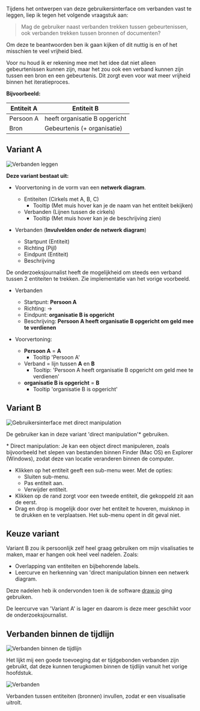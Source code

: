 

Tijdens het ontwerpen van deze gebruikersinterface om verbanden vast te leggen, liep ik tegen het volgende vraagstuk aan:

> Mag de gebruiker naast verbanden trekken tussen gebeurtenissen, ook verbanden trekken tussen bronnen of documenten?

Om deze te beantwoorden ben ik gaan kijken of dit nuttig is en of het misschien te veel vrijheid bied.

Voor nu houd ik er rekening mee met het idee dat niet alleen gebeurtenissen kunnen zijn, maar het zou ook een verband kunnen zijn tussen een bron en een gebeurtenis. Dit zorgt even voor wat meer vrijheid binnen het iteratieproces.

__Bijvoorbeeld:__

| Entiteit A | Entiteit B                    |
|------------|-------------------------------|
| Persoon A  | heeft organisatie B opgericht |
| Bron       | Gebeurtenis (+ organisatie)   |

## Variant A

![Verbanden leggen](content/verbanden/schetsen3.png)


__Deze variant bestaat uit:__
* Voorvertoning in de vorm van een __netwerk diagram__.
  * Entiteiten (Cirkels met A, B, C)
    * Tooltip (Met muis hover kan je de naam van het entiteit bekijken)
  * Verbanden (Lijnen tussen de cirkels)
    * Tooltip (Met muis hover kan je de beschrijving zien)

* Verbanden (__Invulvelden onder de netwerk diagram__)
  * Startpunt (Entiteit)
  * Richting (Pijl)
  * Eindpunt (Entiteit)
  * Beschrijving

De onderzoeksjournalist heeft de mogelijkheid om steeds een verband tussen 2 entiteiten te trekken. Zie implementatie van het vorige voorbeeld.

* Verbanden
  * Startpunt: __Persoon A__
  * Richting: ->
  * Eindpunt: __organisatie B is opgericht__
  * Beschrijving: __Persoon A heeft organisatie B opgericht om geld mee te verdienen__

* Voorvertoning: 
  * __Persoon A__ = __A__
    * Tooltip 'Persoon A'
  * Verband = lijn tussen __A__ en __B__
    * Tooltip: 'Persoon A heeft organisatie B opgericht om geld mee te verdienen'
  * __organisatie B is opgericht__ = __B__
    * Tooltip 'organisatie B is opgericht'





## Variant B

![Gebruikersinterface met direct manipulation](content/verbanden/schetsen4.png)

De gebruiker kan in deze variant 'direct manipulation'* gebruiken.

\* Direct manipulation: Je kan een object direct manipuleren, zoals bijvoorbeeld het slepen van bestanden binnen Finder (Mac OS) en Explorer (Windows), zodat deze van locatie veranderen binnen de computer.

* Klikken op het entiteit geeft een sub-menu weer. Met de opties:
  * Sluiten sub-menu.
  * Pas entiteit aan. 
  * Verwijder entiteit.
* Klikken op de rand zorgt voor een tweede entiteit, die gekoppeld zit aan de eerst.
* Drag en drop is mogelijk door over het entiteit te hoveren, muisknop in te drukken en te verplaatsen. Het sub-menu opent in dit geval niet.



## Keuze variant
Variant B zou ik persoonlijk zelf heel graag gebruiken om mijn visalisaties te maken, maar er hangen ook heel veel nadelen. Zoals: 

* Overlapping van entiteiten en bijbehorende labels.
* Leercurve en herkenning van 'direct manipulation binnen een netwerk diagram.


Deze nadelen heb ik ondervonden toen ik de software [draw.io](https://about.draw.io/about-us/) ging gebruiken.

De leercurve van 'Variant A' is lager en daarom is deze meer geschikt voor de onderzoeksjournalist.


## Verbanden binnen de tijdlijn

![Verbanden binnen de tijdlijn](content/verbanden/schetsen5.png)

Het lijkt mij een goede toevoeging dat er tijdgebonden verbanden zijn gebruikt, dat deze kunnen terugkomen binnen de tijdlijn vanuit het vorige hoofdstuk.

![Verbanden](content/designs5.png)

Verbanden tussen entiteiten (bronnen) invullen, zodat er een visualisatie uitrolt.


